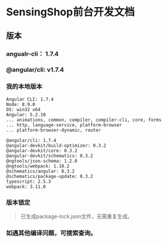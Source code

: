 # SensingShop前台开发文档

## 版本

### angualr-cli： 1.7.4

### @angular/cli: v1.7.4

### 我的本地版本
```shell
Angular CLI: 1.7.4
Node: 8.9.0
OS: win32 x64
Angular: 5.2.10
... animations, common, compiler, compiler-cli, core, forms
... http, language-service, platform-browser
... platform-browser-dynamic, router

@angular/cli: 1.7.4
@angular-devkit/build-optimizer: 0.3.2
@angular-devkit/core: 0.3.2
@angular-devkit/schematics: 0.3.2
@ngtools/json-schema: 1.2.0
@ngtools/webpack: 1.10.2
@schematics/angular: 0.3.2
@schematics/package-update: 0.3.2
typescript: 2.5.3
webpack: 3.11.0
```

### 版本锁定
> 已生成package-lock.json文件，无需重复生成。

### 如遇其他编译问题，可搜索查询。


